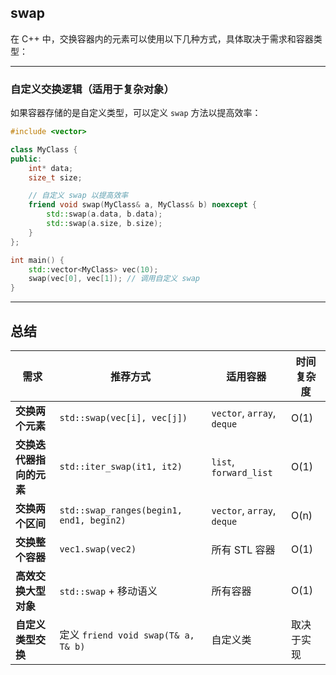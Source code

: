 ## swap
在 C++ 中，交换容器内的元素可以使用以下几种方式，具体取决于需求和容器类型：

---


### **自定义交换逻辑（适用于复杂对象）**
如果容器存储的是自定义类型，可以定义 `swap` 方法以提高效率：
```cpp
#include <vector>

class MyClass {
public:
    int* data;
    size_t size;

    // 自定义 swap 以提高效率
    friend void swap(MyClass& a, MyClass& b) noexcept {
        std::swap(a.data, b.data);
        std::swap(a.size, b.size);
    }
};

int main() {
    std::vector<MyClass> vec(10);
    swap(vec[0], vec[1]); // 调用自定义 swap
}
```

---

## **总结**
| 需求 | 推荐方式 | 适用容器 | 时间复杂度 |
|------|----------|----------|------------|
| **交换两个元素** | `std::swap(vec[i], vec[j])` | `vector`, `array`, `deque` | O(1) |
| **交换迭代器指向的元素** | `std::iter_swap(it1, it2)` | `list`, `forward_list` | O(1) |
| **交换两个区间** | `std::swap_ranges(begin1, end1, begin2)` | `vector`, `array`, `deque` | O(n) |
| **交换整个容器** | `vec1.swap(vec2)` | 所有 STL 容器 | O(1) |
| **高效交换大型对象** | `std::swap` + 移动语义 | 所有容器 | O(1) |
| **自定义类型交换** | 定义 `friend void swap(T& a, T& b)` | 自定义类 | 取决于实现 |


